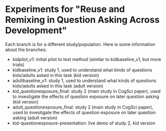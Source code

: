 # Experiments for "Reuse and Remixing in Question Asking Across Development"

Each branch is for a different study/population. Here is some information about the branches:
- kidpilot_v1: initial pilot to test method (similar to kidbaseline_v1, but more trials)
- kidbaseline_v1: study 1, used to understand what kinds of questions kids/adults asked in this task (kid version)
- adultbaseline_v1: study 1, used to understand what kinds of questions kids/adults asked in this task (adult version)
- kid_questionexposure_final: study 2 (main study in CogSci paper), used to investigate the effects of question exposure on later question asking (kid version)
- adult_questionexposure_final: study 2 (main study in CogSci paper), used to investigate the effects of question exposure on later question asking (adult version)
- kid-questionexposure-presentation: live demo of study 2, kid version
